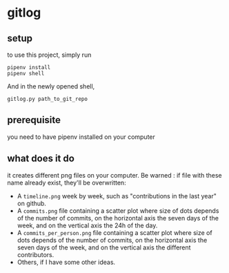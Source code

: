 # gitlog

## setup
to use this project, simply run 

    pipenv install
    pipenv shell
    
And in the newly opened shell, 

    gitlog.py path_to_git_repo
    
## prerequisite
you need to have pipenv installed on your computer

## what does it do
it creates different png files on your computer. Be warned : if file with 
these name already exist, they'll be overwritten:

- A ```timeline.png``` week by week, such as "contributions in the last year" on github.  
- A ```commits.png``` file containing a scatter plot where  size of dots depends of the number of commits, on the horizontal axis 
the seven days of the week, and on the vertical axis the 24h of the day.
- A ```commits_per_person.png``` file containing a scatter plot where  size of dots depends of the number of commits, on the horizontal axis 
the seven days of the week, and on the vertical axis the different contributors.
- Others, if I have some other ideas.

